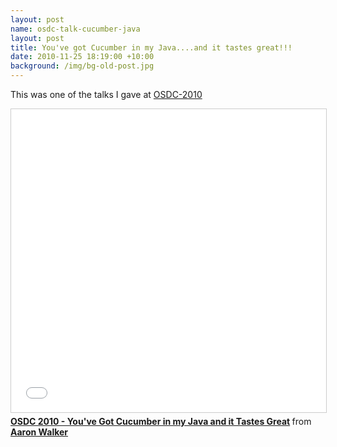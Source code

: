 ```yaml
---
layout: post
name: osdc-talk-cucumber-java
layout: post
title: You've got Cucumber in my Java....and it tastes great!!!
date: 2010-11-25 18:19:00 +10:00
background: /img/bg-old-post.jpg
---
```



This was one of the talks I gave at [OSDC-2010](https://web.archive.org/web/20110912034307/http://2010.osdc.com.au/proposal/50/youve-got-cucumber-my-javaand-it-tastes-great)

<iframe src="//www.slideshare.net/slideshow/embed_code/key/hKBPxVEbOHX1RA" width="595" height="485" frameborder="0" marginwidth="0" marginheight="0" scrolling="no" style="border:1px solid #CCC; border-width:1px; margin-bottom:5px; max-width: 100%;" allowfullscreen> </iframe> <div style="margin-bottom:5px"> <strong> <a href="//www.slideshare.net/aaronpwalker/osdc-cucumberjava" title="OSDC 2010 - You&#x27;ve Got Cucumber in my Java and it Tastes Great" target="_blank">OSDC 2010 - You&#x27;ve Got Cucumber in my Java and it Tastes Great</a> </strong> from <strong><a href="https://www.slideshare.net/aaronpwalker" target="_blank">Aaron Walker</a></strong> </div>
